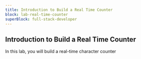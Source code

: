 ```yaml
---
title: Introduction to Build a Real Time Counter
block: lab-real-time-counter
superBlock: full-stack-developer
---
```


## Introduction to Build a Real Time Counter

In this lab, you will build a real-time character counter
